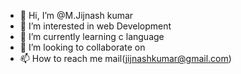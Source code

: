 - 👋 Hi, I’m @M.Jijnash kumar
- 👀 I’m interested in web Development
- 🌱 I’m currently learning c language
- 💞️ I’m looking to collaborate on 
- 📫 How to reach me mail(jijnashkumar@gmail.com) 

<!---
Jijneshjiju/Jijneshjiju is a ✨ special ✨ repository because its `README.md` (this file) appears on your GitHub profile.
You can click the Preview link to take a look at your changes.
--->
